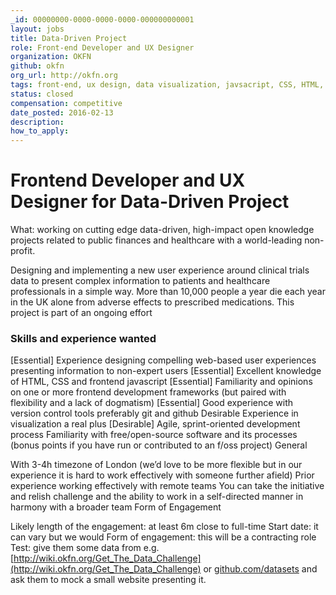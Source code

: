```yaml
---
_id: 00000000-0000-0000-0000-000000000001
layout: jobs
title: Data-Driven Project
role: Front-end Developer and UX Designer
organization: OKFN
github: okfn
org_url: http://okfn.org
tags: front-end, ux design, data visualization, javsacript, CSS, HTML, interface design, agile
status: closed
compensation: competitive
date_posted: 2016-02-13
description:
how_to_apply:
---
```


# Frontend Developer and UX Designer for Data-Driven Project


What: working on cutting edge data-driven, high-impact open knowledge projects related to public finances and healthcare with a world-leading non-profit.

Designing and implementing a new user experience around clinical trials data to present complex information to patients and healthcare professionals in a simple way. More than 10,000 people a year die each year in the UK alone from adverse effects to prescribed medications. This project is part of an ongoing effort

### Skills and experience wanted

[Essential] Experience designing compelling web-based user experiences presenting information to non-expert users
[Essential] Excellent knowledge of HTML, CSS and frontend javascript
[Essential] Familiarity and opinions on one or more frontend development frameworks (but paired with flexibility and a lack of dogmatism)
[Essential] Good experience with version control tools preferably git and github
Desirable Experience in visualization a real plus
[Desirable] Agile, sprint-oriented development process
Familiarity with free/open-source software and its processes (bonus points if you have run or contributed to an f/oss project)
General

With 3-4h timezone of London (we’d love to be more flexible but in our experience it is hard to work effectively with someone further afield)
Prior experience working effectively with remote teams
You can take the initiative and relish challenge and the ability to work in a self-directed manner in harmony with a broader team
Form of Engagement

Likely length of the engagement: at least 6m close to full-time
Start date: it can vary but we would
Form of engagement: this will be a contracting role
Test: give them some data from e.g. [http://wiki.okfn.org/Get_The_Data_Challenge](http://wiki.okfn.org/Get_The_Data_Challenge) or [github.com/datasets](github.com/datasets) and ask them to mock a small website presenting it.
